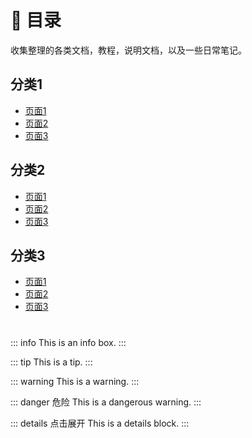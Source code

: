 # :closed_book: 目录

收集整理的各类文档，教程，说明文档，以及一些日常笔记。
## 分类1
- [页面1](../分类1/页面1/)
- [页面2](../分类1/页面2/)
- [页面3](../分类1/页面3/)


## 分类2
- [页面1](../分类2/页面1/)
- [页面2](../分类2/页面2/)
- [页面3](../分类2/页面3/)

## 分类3
- [页面1](../分类3/页面1/)
- [页面2](../分类3/页面2/)
- [页面3](../分类3/页面3/)
#
::: info
This is an info box.
:::

::: tip
This is a tip.
:::

::: warning
This is a warning.
:::

::: danger 危险
This is a dangerous warning.
:::

::: details 点击展开
This is a details block.
:::

